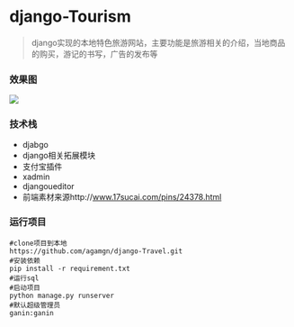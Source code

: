 # django-Tourism
> django实现的本地特色旅游网站，主要功能是旅游相关的介绍，当地商品的购买，游记的书写，广告的发布等

### 效果图

![](G:\2019project\gits\django-Travel\showimg\home.png)



### 技术栈

- djabgo
- django相关拓展模块
- 支付宝插件
- xadmin
- djangoueditor
- 前端素材来源http://www.17sucai.com/pins/24378.html 

### 运行项目

```
#clone项目到本地
https://github.com/agamgn/django-Travel.git
#安装依赖
pip install -r requirement.txt
#运行sql
#启动项目
python manage.py runserver
#默认超级管理员
ganin:ganin
```

